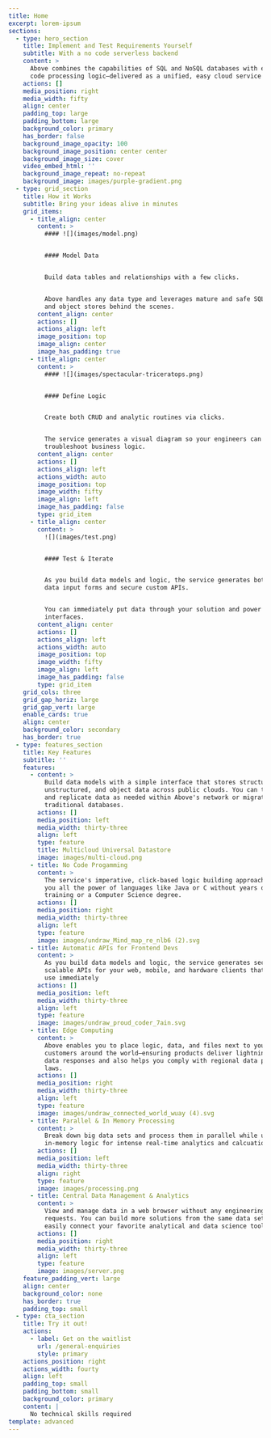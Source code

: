 ```yaml
---
title: Home
excerpt: lorem-ipsum
sections:
  - type: hero_section
    title: Implement and Test Requirements Yourself
    subtitle: With a no code serverless backend
    content: >
      Above combines the capabilities of SQL and NoSQL databases with easy no
      code processing logic—delivered as a unified, easy cloud service
    actions: []
    media_position: right
    media_width: fifty
    align: center
    padding_top: large
    padding_bottom: large
    background_color: primary
    has_border: false
    background_image_opacity: 100
    background_image_position: center center
    background_image_size: cover
    video_embed_html: ''
    background_image_repeat: no-repeat
    background_image: images/purple-gradient.png
  - type: grid_section
    title: How it Works
    subtitle: Bring your ideas alive in minutes
    grid_items:
      - title_align: center
        content: >
          #### ![](images/model.png)


          #### Model Data


          Build data tables and relationships with a few clicks.


          Above handles any data type and leverages mature and safe SQL, NoSQL
          and object stores behind the scenes.
        content_align: center
        actions: []
        actions_align: left
        image_position: top
        image_align: center
        image_has_padding: true
      - title_align: center
        content: >
          #### ![](images/spectacular-triceratops.png)


          #### Define Logic


          Create both CRUD and analytic routines via clicks.


          The service generates a visual diagram so your engineers can trace and
          troubleshoot business logic.
        content_align: center
        actions: []
        actions_align: left
        actions_width: auto
        image_position: top
        image_width: fifty
        image_align: left
        image_has_padding: false
        type: grid_item
      - title_align: center
        content: >
          ![](images/test.png)


          #### Test & Iterate


          As you build data models and logic, the service generates both web
          data input forms and secure custom APIs.


          You can immediately put data through your solution and power user
          interfaces.
        content_align: center
        actions: []
        actions_align: left
        actions_width: auto
        image_position: top
        image_width: fifty
        image_align: left
        image_has_padding: false
        type: grid_item
    grid_cols: three
    grid_gap_horiz: large
    grid_gap_vert: large
    enable_cards: true
    align: center
    background_color: secondary
    has_border: true
  - type: features_section
    title: Key Features
    subtitle: ''
    features:
      - content: >
          Build data models with a simple interface that stores structured,
          unstructured, and object data across public clouds. You can then move
          and replicate data as needed within Above's network or migrate it to
          traditional databases.
        actions: []
        media_position: left
        media_width: thirty-three
        align: left
        type: feature
        title: Multicloud Universal Datastore
        image: images/multi-cloud.png
      - title: No Code Progamming
        content: >
          The service's imperative, click-based logic building approach gives
          you all the power of languages like Java or C without years of
          training or a Computer Science degree.
        actions: []
        media_position: right
        media_width: thirty-three
        align: left
        type: feature
        image: images/undraw_Mind_map_re_nlb6 (2).svg
      - title: Automatic APIs for Frontend Devs
        content: >
          As you build data models and logic, the service generates secure and
          scalable APIs for your web, mobile, and hardware clients that devs can
          use immediately
        actions: []
        media_position: left
        media_width: thirty-three
        align: left
        type: feature
        image: images/undraw_proud_coder_7ain.svg
      - title: Edge Computing
        content: >
          Above enables you to place logic, data, and files next to your
          customers around the world—ensuring products deliver lightning-quick
          data responses and also helps you comply with regional data privacy
          laws.
        actions: []
        media_position: right
        media_width: thirty-three
        align: left
        type: feature
        image: images/undraw_connected_world_wuay (4).svg
      - title: Parallel & In Memory Processing
        content: >
          Break down big data sets and process them in parallel while utilizing
          in-memory logic for intense real-time analytics and calcuations
        actions: []
        media_position: left
        media_width: thirty-three
        align: right
        type: feature
        image: images/processing.png
      - title: Central Data Management & Analytics
        content: >
          View and manage data in a web browser without any engineering
          requests. You can build more solutions from the same data sets and can
          easily connect your favorite analytical and data science tools.
        actions: []
        media_position: right
        media_width: thirty-three
        align: left
        type: feature
        image: images/server.png
    feature_padding_vert: large
    align: center
    background_color: none
    has_border: true
    padding_top: small
  - type: cta_section
    title: Try it out!
    actions:
      - label: Get on the waitlist
        url: /general-enquiries
        style: primary
    actions_position: right
    actions_width: fourty
    align: left
    padding_top: small
    padding_bottom: small
    background_color: primary
    content: |
      No technical skills required
template: advanced
---
```

